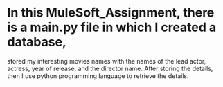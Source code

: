 # In this MuleSoft_Assignment, there is a main.py file in which I created a database,
stored my interesting movies names with the names of the lead actor, actress, year of release, and the director name. 
After storing the details, then I use python programming language to retrieve the details.
